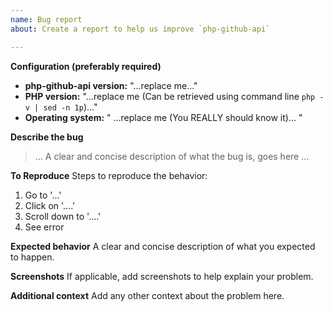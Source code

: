 ```yaml
---
name: Bug report
about: Create a report to help us improve `php-github-api`

---
```


**Configuration (preferably required)**
- **php-github-api version:** "...replace me..."
- **PHP version:** "...replace me (Can be retrieved using command line `php -v | sed -n 1p`)..."
- **Operating system:** " ...replace me (You REALLY should know it)... "

**Describe the bug**

> ... A clear and concise description of what the bug is, goes here ... 

**To Reproduce**
Steps to reproduce the behavior:
1. Go to '...'
2. Click on '....'
3. Scroll down to '....'
4. See error

**Expected behavior**
A clear and concise description of what you expected to happen.

**Screenshots**
If applicable, add screenshots to help explain your problem.

**Additional context**
Add any other context about the problem here.
